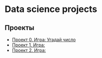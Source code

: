 # Data science projects

## Проекты 
* [Проект 0. Игра: Угадай число](https://github.com/denis-kaikov/python_dspr/tree/main/guess-number-task)
* [Проект 1. Игра: ]()
* [Проект 2. Игра: ]()